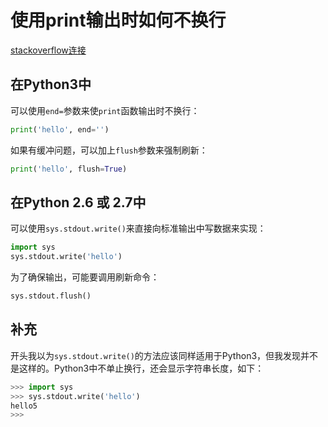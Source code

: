 # 使用print输出时如何不换行

[stackoverflow连接](https://stackoverflow.com/questions/493386/how-to-print-without-newline-or-space)

## 在Python3中

可以使用`end=`参数来使`print`函数输出时不换行：

```python
print('hello', end='')
```

如果有缓冲问题，可以加上`flush`参数来强制刷新：

```python
print('hello', flush=True)
```

## 在Python 2.6 或 2.7中

可以使用`sys.stdout.write()`来直接向标准输出中写数据来实现：

```python
import sys
sys.stdout.write('hello')
```

为了确保输出，可能要调用刷新命令：

```python
sys.stdout.flush()
```

## 补充

开头我以为`sys.stdout.write()`的方法应该同样适用于Python3，但我发现并不是这样的。Python3中不单止换行，还会显示字符串长度，如下：

```python
>>> import sys
>>> sys.stdout.write('hello')
hello5
>>> 
```

